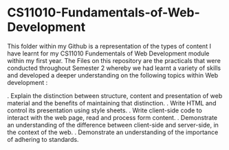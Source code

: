 # CS11010-Fundamentals-of-Web-Development
This folder within my Github is a representation of the types of content I have learnt for my CS11010 Fundementals of Web Development module within my first year. 
The Files on this repository are the practicals that were conducted throughout Semester 2 whereby we had learnt a variety of skills and developed a deeper understanding
on the following topics within Web development :

. Explain the distinction between structure, content and presentation of web material and the benefits of maintaining that distinction.
. Write HTML and control its presentation using style sheets.
. Write client-side code to interact with the web page, read and process form content.
. Demonstrate an understanding of the difference between client-side and server-side, in the context of the web.
. Demonstrate an understanding of the importance of adhering to standards.

